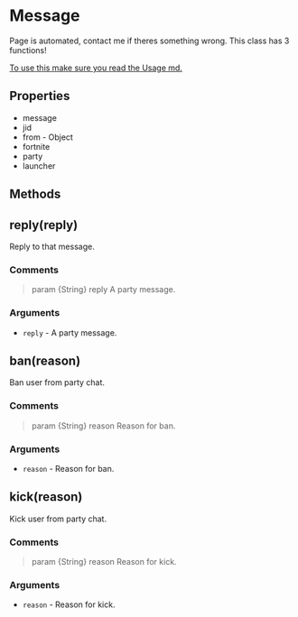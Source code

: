 # Message
Page is automated, contact me if theres something wrong.
This class has 3 functions!

[To use this make sure you read the Usage md.](https://stoplight.io/p/docs/gh/teenari/fortnitenode/docs/Usage.md?srn=gh/teenari/fortnitenode/docs/Usage.md&group=master)

## Properties
- message
- jid
- from - Object
- fortnite
- party
- launcher

## Methods

## reply(reply)
Reply to that message.

### Comments
> param {String} reply A party message.

### Arguments
- `reply` - A party message.

## ban(reason)
Ban user from party chat.

### Comments
> param {String} reason Reason for ban.

### Arguments
- `reason` - Reason for ban.

## kick(reason)
Kick user from party chat.

### Comments
> param {String} reason Reason for kick.

### Arguments
- `reason` - Reason for kick.